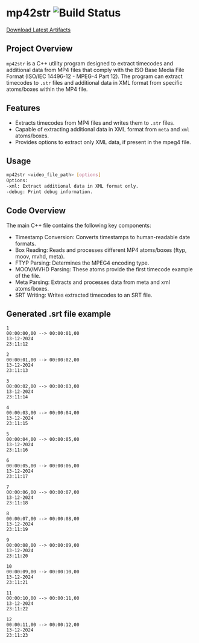 # mp42str ![Build Status](https://github.com/joserodpt/mp42str/actions/workflows/cmake-multi-platform.yml/badge.svg)
[Download Latest Artifacts](https://github.com/joserodpt/mp42str/actions)

## Project Overview

`mp42str` is a C++ utility program designed to extract timecodes and additional data from MP4 files that comply with the ISO Base Media File Format (ISO/IEC 14496-12 - MPEG-4 Part 12). The program can extract timecodes to `.str` files and additional data in XML format from specific atoms/boxes within the MP4 file.

## Features

- Extracts timecodes from MP4 files and writes them to `.str` files.
- Capable of extracting additional data in XML format from `meta` and `xml ` atoms/boxes.
- Provides options to extract only XML data, if present in the mpeg4 file.

## Usage

```sh
mp42str <video_file_path> [options]
Options:
-xml: Extract additional data in XML format only.
-debug: Print debug information.
```

## Code Overview
The main C++ file contains the following key components:  
- Timestamp Conversion: Converts timestamps to human-readable date formats.
- Box Reading: Reads and processes different MP4 atoms/boxes (ftyp, moov, mvhd, meta).
- FTYP Parsing: Determines the MPEG4 encoding type.
- MOOV/MVHD Parsing: These atoms provide the first timecode example of the file.
- Meta Parsing: Extracts and processes data from meta and xml atoms/boxes.
- SRT Writing: Writes extracted timecodes to an SRT file.

## Generated .srt file example
```
1
00:00:00,00 --> 00:00:01,00
13-12-2024
23:11:12

2
00:00:01,00 --> 00:00:02,00
13-12-2024
23:11:13

3
00:00:02,00 --> 00:00:03,00
13-12-2024
23:11:14

4
00:00:03,00 --> 00:00:04,00
13-12-2024
23:11:15

5
00:00:04,00 --> 00:00:05,00
13-12-2024
23:11:16

6
00:00:05,00 --> 00:00:06,00
13-12-2024
23:11:17

7
00:00:06,00 --> 00:00:07,00
13-12-2024
23:11:18

8
00:00:07,00 --> 00:00:08,00
13-12-2024
23:11:19

9
00:00:08,00 --> 00:00:09,00
13-12-2024
23:11:20

10
00:00:09,00 --> 00:00:10,00
13-12-2024
23:11:21

11
00:00:10,00 --> 00:00:11,00
13-12-2024
23:11:22

12
00:00:11,00 --> 00:00:12,00
13-12-2024
23:11:23
```
